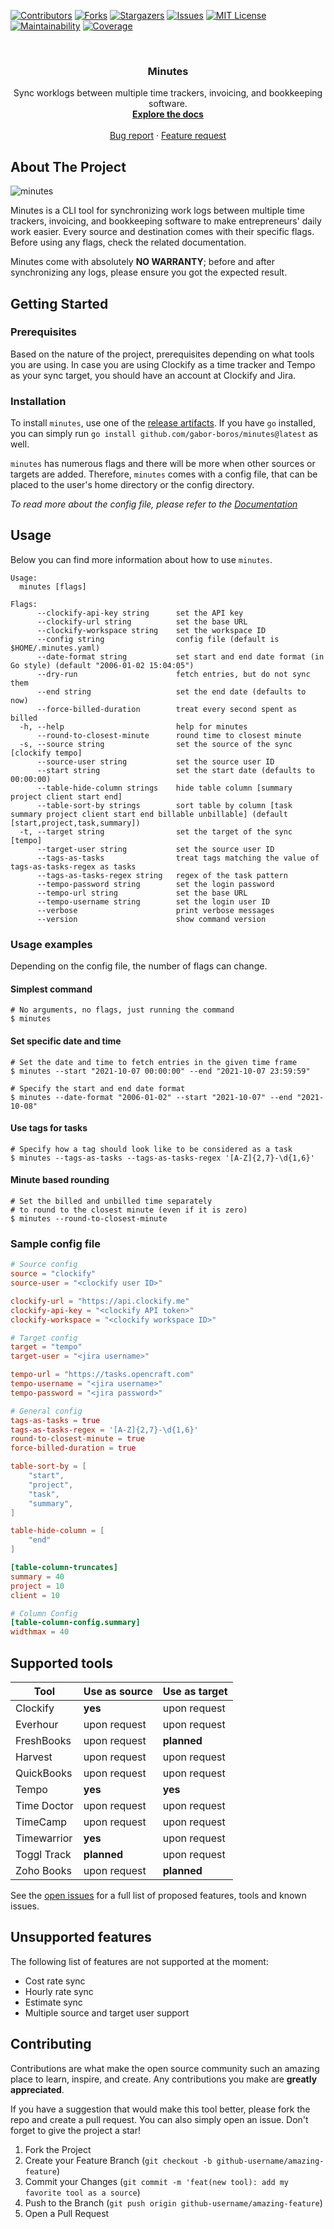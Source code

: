 [![Contributors][contributors-shield]][contributors-url]
[![Forks][forks-shield]][forks-url]
[![Stargazers][stars-shield]][stars-url]
[![Issues][issues-shield]][issues-url]
[![MIT License][license-shield]][license-url]
[![Maintainability][maintainability-shield]][maintainability-url]
[![Coverage][coverage-shield]][coverage-url]


<br />
<div align="center">
  <h3 align="center">Minutes</h3>

  <p align="center">
    Sync worklogs between multiple time trackers, invoicing, and bookkeeping software.
    <br />
    <a href="https://gabor-boros.github.io/minutes"><strong>Explore the docs</strong></a>
    <br />
    <br />
    <a href="https://github.com/gabor-boros/minutes/issues/new?assignees=gabor-boros&labels=needs+triage&template=bug_report.md&title=%5BBUG%5D+">Bug report</a>
    ·
    <a href="https://github.com/gabor-boros/minutes/issues/new?assignees=gabor-boros&labels=enhancement&template=feature_request.md&title=%5BREQUEST%5D">Feature request</a>
  </p>
</div>

<!-- ABOUT THE PROJECT -->

## About The Project

![minutes](./www/docs/assets/img/hero.png)

Minutes is a CLI tool for synchronizing work logs between multiple time trackers, invoicing, and bookkeeping software to make entrepreneurs' daily work easier. Every source and destination comes with their specific flags. Before using any flags, check the related documentation.

Minutes come with absolutely **NO WARRANTY**; before and after synchronizing any logs, please ensure you got the expected result.

## Getting Started

### Prerequisites

Based on the nature of the project, prerequisites depending on what tools you are using. In case you are using Clockify as a time tracker and Tempo as your sync target, you should have an account at Clockify and Jira.

### Installation

To install `minutes`, use one of the [release artifacts](https://github.com/gabor-boros/minutes/releases). If you have `go` installed, you can simply run `go install github.com/gabor-boros/minutes@latest` as well.

`minutes` has numerous flags and there will be more when other sources or targets are added. Therefore, `minutes` comes with a config file, that can be placed to the user's home directory or the config directory.

_To read more about the config file, please refer to the [Documentation](https://gabor-boros.github.io/minutes/getting-started)_

## Usage

Below you can find more information about how to use `minutes`.

```plaintext
Usage:
  minutes [flags]

Flags:
      --clockify-api-key string      set the API key
      --clockify-url string          set the base URL
      --clockify-workspace string    set the workspace ID
      --config string                config file (default is $HOME/.minutes.yaml)
      --date-format string           set start and end date format (in Go style) (default "2006-01-02 15:04:05")
      --dry-run                      fetch entries, but do not sync them
      --end string                   set the end date (defaults to now)
      --force-billed-duration        treat every second spent as billed
  -h, --help                         help for minutes
      --round-to-closest-minute      round time to closest minute
  -s, --source string                set the source of the sync [clockify tempo]
      --source-user string           set the source user ID
      --start string                 set the start date (defaults to 00:00:00)
      --table-hide-column strings    hide table column [summary project client start end]
      --table-sort-by strings        sort table by column [task summary project client start end billable unbillable] (default [start,project,task,summary])
  -t, --target string                set the target of the sync [tempo]
      --target-user string           set the source user ID
      --tags-as-tasks                treat tags matching the value of tags-as-tasks-regex as tasks
      --tags-as-tasks-regex string   regex of the task pattern
      --tempo-password string        set the login password
      --tempo-url string             set the base URL
      --tempo-username string        set the login user ID
      --verbose                      print verbose messages
      --version                      show command version
```

### Usage examples

Depending on the config file, the number of flags can change.

#### Simplest command

```shell
# No arguments, no flags, just running the command
$ minutes
```

#### Set specific date and time

```shell
# Set the date and time to fetch entries in the given time frame
$ minutes --start "2021-10-07 00:00:00" --end "2021-10-07 23:59:59"
```

```shell
# Specify the start and end date format
$ minutes --date-format "2006-01-02" --start "2021-10-07" --end "2021-10-08"
```

#### Use tags for tasks

```shell
# Specify how a tag should look like to be considered as a task
$ minutes --tags-as-tasks --tags-as-tasks-regex '[A-Z]{2,7}-\d{1,6}'
```

#### Minute based rounding

```shell
# Set the billed and unbilled time separately
# to round to the closest minute (even if it is zero)
$ minutes --round-to-closest-minute
```

### Sample config file

```toml
# Source config
source = "clockify"
source-user = "<clockify user ID>"

clockify-url = "https://api.clockify.me"
clockify-api-key = "<clockify API token>"
clockify-workspace = "<clockify workspace ID>"

# Target config
target = "tempo"
target-user = "<jira username>"

tempo-url = "https://tasks.opencraft.com"
tempo-username = "<jira username>"
tempo-password = "<jira password>"

# General config
tags-as-tasks = true
tags-as-tasks-regex = '[A-Z]{2,7}-\d{1,6}'
round-to-closest-minute = true
force-billed-duration = true

table-sort-by = [
    "start",
    "project",
    "task",
    "summary",
]

table-hide-column = [
    "end"
]

[table-column-truncates]
summary = 40
project = 10
client = 10

# Column Config
[table-column-config.summary]
widthmax = 40
```

## Supported tools

| Tool        | Use as source | Use as target |
| ----------- | ------------- | ------------- |
| Clockify    | **yes**       | upon request  |
| Everhour    | upon request  | upon request  |
| FreshBooks  | upon request  | **planned**   |
| Harvest     | upon request  | upon request  |
| QuickBooks  | upon request  | upon request  |
| Tempo       | **yes**       | **yes**       |
| Time Doctor | upon request  | upon request  |
| TimeCamp    | upon request  | upon request  |
| Timewarrior | **yes**       | upon request  |
| Toggl Track | **planned**   | upon request  |
| Zoho Books  | upon request  | **planned**   |

See the [open issues](https://github.com/gabor-boros/minutes/issues) for a full list of proposed features, tools and known issues.

## Unsupported features

The following list of features are not supported at the moment:

- Cost rate sync
- Hourly rate sync
- Estimate sync
- Multiple source and target user support

## Contributing

Contributions are what make the open source community such an amazing place to learn, inspire, and create. Any contributions you make are **greatly appreciated**.

If you have a suggestion that would make this tool better, please fork the repo and create a pull request. You can also simply open an issue.
Don't forget to give the project a star!

1. Fork the Project
2. Create your Feature Branch (`git checkout -b github-username/amazing-feature`)
3. Commit your Changes (`git commit -m 'feat(new tool): add my favorite tool as a source`)
4. Push to the Branch (`git push origin github-username/amazing-feature`)
5. Open a Pull Request

<!-- MARKDOWN LINKS & IMAGES -->

[contributors-shield]: https://img.shields.io/github/contributors/gabor-boros/minutes.svg
[contributors-url]: https://github.com/gabor-boros/minutes/graphs/contributors
[forks-shield]: https://img.shields.io/github/forks/gabor-boros/minutes.svg
[forks-url]: https://github.com/gabor-boros/minutes/network/members
[stars-shield]: https://img.shields.io/github/stars/gabor-boros/minutes.svg
[stars-url]: https://github.com/gabor-boros/minutes/stargazers
[issues-shield]: https://img.shields.io/github/issues/gabor-boros/minutes.svg
[issues-url]: https://github.com/gabor-boros/minutes/issues
[license-shield]: https://img.shields.io/github/license/gabor-boros/minutes.svg
[license-url]: https://github.com/gabor-boros/minutes/blob/main/LICENSE
[maintainability-shield]: https://api.codeclimate.com/v1/badges/316725f57830f48733e8/maintainability
[maintainability-url]: https://codeclimate.com/github/gabor-boros/minutes/maintainability
[coverage-shield]: https://api.codeclimate.com/v1/badges/316725f57830f48733e8/test_coverage
[coverage-url]: https://codeclimate.com/github/gabor-boros/minutes/test_coverage